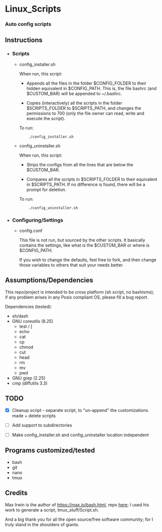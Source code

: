 # Linux_Scripts #

### Auto config scripts ###

## Instructions ##

*	### Scripts ###

	+	config_installer.sh

		When run, this script:

		-	Appends all the files in the folder $CONFIG_FOLDER to their
			hidden equivalent in $CONFIG_PATH. This is, the file bashrc
			(and $CUSTOM_BAR) will be appended to ~/.bashrc.

		-	Copies (interactively) all the scripts in the folder 
			$SCRIPTS_FOLDER to $SCRIPTS_PATH, and changes the permissions
			to 700 (only the file owner can read, write and execute the
			script).

		To run:

				./config_installer.sh


	+	config_uninstaller.sh

		When run, this script:

		-	Strips the configs from all the lines that are below
			the $CUSTOM_BAR.

		-	Compares all the scripts in $SCRIPTS_FOLDER to their
			equivalent in $SCRIPTS_PATH. If no difference is found,
			there will be a prompt for deletion.

		To run:

				./config_uninstaller.sh


*	### Configuring/Settings ###

	+	config.conf

		This file is not run, but sourced by the other scripts. It
		basically contains the settings, like what is the $CUSTOM_BAR
		or where is $CONFIG_PATH.

		If you wish to change the defaults, feel free to fork, and
		then change those variables to others that suit your needs
		better.


## Assumptions/Dependencies ##

This repo/project is intended to be cross platform (sh script, no bashisms);
if any problem arises in any Posix compliant OS, please fill a bug
report.

Dependencies (tested):

+	sh/dash
+	GNU coreutils (8.25)
	-	test / [
	-	echo
	-	cat
	-	cp
	-	chmod
	-	cut
	-	head
	-	rm
	-	mv
	-	pwd
+	GNU grep (2.25)
+	cmp (diffutils 3.3)



## TODO ##

-	[X] Cleanup script - separate script, to "un-append" the
	customizations made + delete scripts

-	[ ] Add support to subdirectories

-	[ ] Make config_installer.sh and config_uninstaller location
	    independent


## Programs customized/tested ##

-	bash
-	git
-	nano
-	tmux


## Credits ##

Max Irwin is the author of https://max.io/bash.html, repo
[here](https://github.com/binarymax); I used his work to generate a
script, tmux_stuff/Script.sh.

And a big thank you for all the open source/free software community;
for I truly stand in the shoulders of giants.
